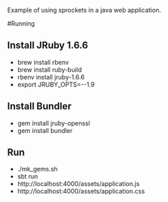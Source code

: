 Example of using sprockets in a java web application.

#Running

## Install JRuby 1.6.6

- brew install rbenv
- brew install ruby-build
- rbenv install jruby-1.6.6
- export JRUBY_OPTS=--1.9

## Install Bundler
- gem install jruby-openssl
- gem install bundler

## Run
- ./mk_gems.sh
- sbt run
- http://localhost:4000/assets/application.js
- http://localhost:4000/assets/application.css

